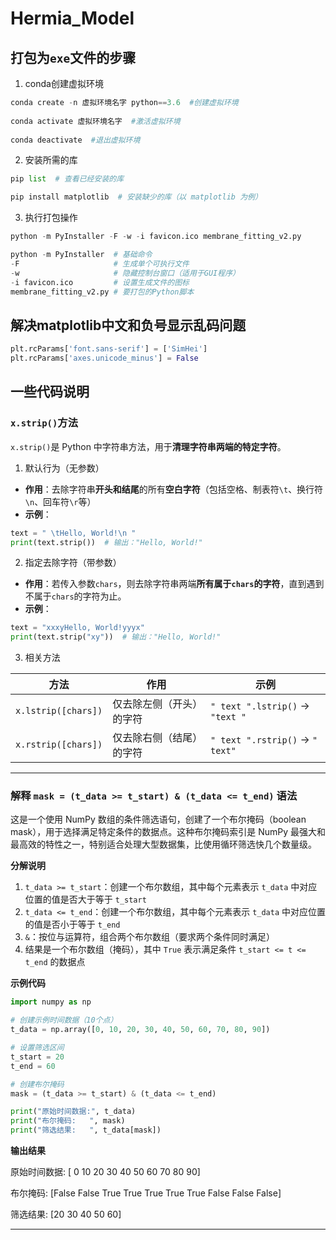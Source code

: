 # Hermia_Model
## 打包为`exe`文件的步骤
1. conda创建虚拟环境
```python
conda create -n 虚拟环境名字 python==3.6  #创建虚拟环境
 
conda activate 虚拟环境名字  #激活虚拟环境
 
conda deactivate  #退出虚拟环境
```
2. 安装所需的库
```python
pip list  # 查看已经安装的库

pip install matplotlib  # 安装缺少的库（以 matplotlib 为例）
```
3. 执行打包操作
```python
python -m PyInstaller -F -w -i favicon.ico membrane_fitting_v2.py

python -m PyInstaller  # 基础命令
-F                     # 生成单个可执行文件
-w                     # 隐藏控制台窗口（适用于GUI程序）
-i favicon.ico         # 设置生成文件的图标
membrane_fitting_v2.py # 要打包的Python脚本
```
## 解决matplotlib中文和负号显示乱码问题
```python
plt.rcParams['font.sans-serif'] = ['SimHei']
plt.rcParams['axes.unicode_minus'] = False
```
## 一些代码说明
### `x.strip()`方法
 `x.strip()`是 Python 中字符串方法，用于**清理字符串两端的特定字符**。
1. 默认行为（无参数）
- **作用**：去除字符串**开头和结尾**的所有**空白字符**（包括空格、制表符`\t`、换行符`\n`、回车符`\r`等）
- **示例**：
```python
text = " \tHello, World!\n "
print(text.strip())  # 输出："Hello, World!"
```
2. 指定去除字符（带参数）
- **作用**：若传入参数`chars`，则去除字符串两端**所有属于`chars`的字符**，直到遇到不属于`chars`的字符为止。
- **示例**：
```python
text = "xxxyHello, World!yyyx"
print(text.strip("xy"))  # 输出："Hello, World!"
```
3. 相关方法

|方法|作用|示例|
|---|---|---|
|`x.lstrip([chars])`|仅去除左侧（开头）的字符|`" text ".lstrip()` -> `"text "`|
|`x.rstrip([chars])`|仅去除右侧（结尾）的字符|`" text ".rstrip()` -> `" text"`|
***
### 解释 `mask = (t_data >= t_start) & (t_data <= t_end)` 语法
这是一个使用 NumPy 数组的条件筛选语句，创建了一个布尔掩码（boolean mask），用于选择满足特定条件的数据点。这种布尔掩码索引是 NumPy 最强大和最高效的特性之一，特别适合处理大型数据集，比使用循环筛选快几个数量级。

**分解说明**
1. `t_data >= t_start`：创建一个布尔数组，其中每个元素表示 `t_data` 中对应位置的值是否大于等于 `t_start`
2. `t_data <= t_end`：创建一个布尔数组，其中每个元素表示 `t_data` 中对应位置的值是否小于等于 `t_end`
3. `&`：按位与运算符，组合两个布尔数组（要求两个条件同时满足）
4. 结果是一个布尔数组（掩码），其中 `True` 表示满足条件 `t_start <= t <= t_end` 的数据点

**示例代码**
```python
import numpy as np

# 创建示例时间数据（10个点）
t_data = np.array([0, 10, 20, 30, 40, 50, 60, 70, 80, 90])

# 设置筛选区间
t_start = 20
t_end = 60

# 创建布尔掩码
mask = (t_data >= t_start) & (t_data <= t_end)

print("原始时间数据:", t_data)
print("布尔掩码:   ", mask)
print("筛选结果:   ", t_data[mask])
```
**输出结果**

原始时间数据: [ 0 10 20 30 40 50 60 70 80 90]

布尔掩码:    [False False  True  True  True  True  True False False False]

筛选结果:    [20 30 40 50 60]
***
